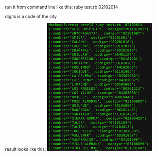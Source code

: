 run it from command line like this:
ruby test.rb 02102014
 
digits is a code of the city

result looks like this:
![alt tag](https://raw.githubusercontent.com/2rba/venta/master/example.png)
